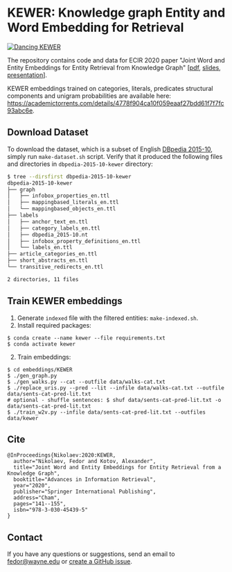 # KEWER: Knowledge graph Entity and Word Embedding for Retrieval

[![Dancing KEWER](https://i.imgur.com/HnIBZXn.png)](https://youtu.be/AGvGldtbJSU)

The repository contains code and data for ECIR 2020 paper "Joint Word and Entity Embeddings for Entity Retrieval from Knowledge Graph" \[[pdf](https://link.springer.com/content/pdf/10.1007%2F978-3-030-45439-5_10.pdf), [slides](https://www.slideshare.net/FedorNikolaev/joint-word-and-entity-embeddings-for-entity-retrieval-from-knowledge-graph), [presentation](https://youtu.be/TK4F0GjLKRc?t=26769)\].

KEWER embeddings trained on categories, literals, predicates structural components and unigram probabilities are available here: https://academictorrents.com/details/4778f904ca10f059eaaf27bdd61f7f7fc93abc6e.

## Download Dataset

To download the dataset, which is a subset of English [DBpedia 2015-10](https://wiki.dbpedia.org/dbpedia-dataset-version-2015-10), simply run `make-dataset.sh` script.
Verify that it produced the following files and directories in `dbpedia-2015-10-kewer` directory:

```bash
$ tree --dirsfirst dbpedia-2015-10-kewer
dbpedia-2015-10-kewer
├── graph
│   ├── infobox_properties_en.ttl
│   ├── mappingbased_literals_en.ttl
│   └── mappingbased_objects_en.ttl
├── labels
│   ├── anchor_text_en.ttl
│   ├── category_labels_en.ttl
│   ├── dbpedia_2015-10.nt
│   ├── infobox_property_definitions_en.ttl
│   └── labels_en.ttl
├── article_categories_en.ttl
├── short_abstracts_en.ttl
└── transitive_redirects_en.ttl

2 directories, 11 files
```

## Train KEWER embeddings

1. Generate `indexed` file with the filtered entities: `make-indexed.sh`.
2. Install required packages:
```shell script
$ conda create --name kewer --file requirements.txt
$ conda activate kewer
```
2. Train embeddings:
```shell script
$ cd embeddings/KEWER
$ ./gen_graph.py
$ ./gen_walks.py --cat --outfile data/walks-cat.txt
$ ./replace_uris.py --pred --lit --infile data/walks-cat.txt --outfile data/sents-cat-pred-lit.txt
# optional - shuffle sentences: $ shuf data/sents-cat-pred-lit.txt -o data/sents-cat-pred-lit.txt
$ ./train_w2v.py --infile data/sents-cat-pred-lit.txt --outfiles data/kewer
```

## Cite

```
@InProceedings{Nikolaev:2020:KEWER,
  author="Nikolaev, Fedor and Kotov, Alexander",
  title="Joint Word and Entity Embeddings for Entity Retrieval from a Knowledge Graph",
  booktitle="Advances in Information Retrieval",
  year="2020",
  publisher="Springer International Publishing",
  address="Cham",
  pages="141--155",
  isbn="978-3-030-45439-5"
}
```

## Contact

If you have any questions or suggestions, send an email to fedor@wayne.edu or [create a GitHub issue](https://github.com/teanalab/kewer/issues/new).
